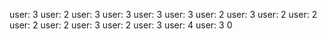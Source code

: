 user: 3
user: 2
user: 3
user: 3
user: 3
user: 3
user: 2
user: 3
user: 2
user: 2
user: 2
user: 2
user: 3
user: 2
user: 3
user: 4
user: 3
0